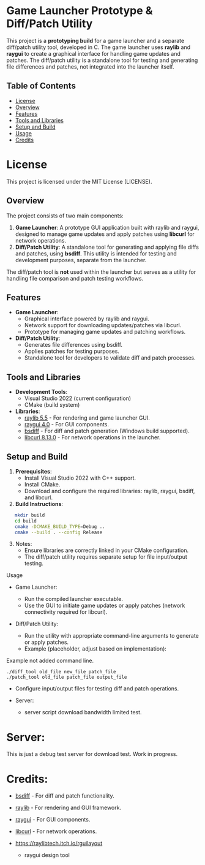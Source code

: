 # Game Launcher Prototype & Diff/Patch Utility

This project is a **prototyping build** for a game launcher and a separate diff/patch utility tool, developed in C. The game launcher uses **raylib** and **raygui** to create a graphical interface for handling game updates and patches. The diff/patch utility is a standalone tool for testing and generating file differences and patches, not integrated into the launcher itself.
## Table of Contents
- [License](#license)
- [Overview](#overview)
- [Features](#features)
- [Tools and Libraries](#tools-and-libraries)
- [Setup and Build](#setup-and-build)
- [Usage](#usage)
- [Credits](#credits)
# License
This project is licensed under the MIT License (LICENSE).
## Overview
The project consists of two main components:
1. **Game Launcher**: A prototype GUI application built with raylib and raygui, designed to manage game updates and apply patches using **libcurl** for network operations.
2. **Diff/Patch Utility**: A standalone tool for generating and applying file diffs and patches, using **bsdiff**. This utility is intended for testing and development purposes, separate from the launcher.

The diff/patch tool is **not** used within the launcher but serves as a utility for handling file comparison and patch testing workflows.
## Features
- **Game Launcher**:
  - Graphical interface powered by raylib and raygui.
  - Network support for downloading updates/patches via libcurl.
  - Prototype for managing game updates and patching workflows.
- **Diff/Patch Utility**:
  - Generates file differences using bsdiff.
  - Applies patches for testing purposes.
  - Standalone tool for developers to validate diff and patch processes.

## Tools and Libraries
- **Development Tools**:
  - Visual Studio 2022 (current configuration)
  - CMake (build system)
- **Libraries**:
  - [raylib 5.5](https://www.raylib.com/) - For rendering and game launcher GUI.
  - [raygui 4.0](https://github.com/raysan5/raygui) - For GUI components.
  - [bsdiff](https://github.com/zhuyie/bsdiff) - For diff and patch generation (Windows build supported).
  - [libcurl 8.13.0](https://curl.se/libcurl/) - For network operations in the launcher.

## Setup and Build
1. **Prerequisites**:
   - Install Visual Studio 2022 with C++ support.
   - Install CMake.
   - Download and configure the required libraries: raylib, raygui, bsdiff, and libcurl.
2. **Build Instructions**:
```bash
   mkdir build
   cd build
   cmake -DCMAKE_BUILD_TYPE=Debug ..
   cmake --build . --config Release
```

3. Notes:
    - Ensure libraries are correctly linked in your CMake configuration.
    - The diff/patch utility requires separate setup for file input/output testing.

Usage

- Game Launcher:
    - Run the compiled launcher executable.
    - Use the GUI to initiate game updates or apply patches (network connectivity required for libcurl).
        
- Diff/Patch Utility:
    - Run the utility with appropriate command-line arguments to generate or apply patches.
    - Example (placeholder, adjust based on implementation):

Example not added command line.
```text
./diff_tool old_file new_file patch_file
./patch_tool old_file patch_file output_file
```
 - Configure input/output files for testing diff and patch operations.

- Server:
  - server script download bandwidth limited test.

# Server:
  This is just a debug test server for download test. Work in progress.

# Credits:

- [bsdiff](https://github.com/zhuyie/bsdiff) - For diff and patch functionality.
- [raylib](https://www.raylib.com/) - For rendering and GUI framework.
- [raygui](https://github.com/raysan5/raygui) - For GUI components.
- [libcurl](https://curl.se/libcurl/) - For network operations.

- https://raylibtech.itch.io/rguilayout
    - raygui design tool
